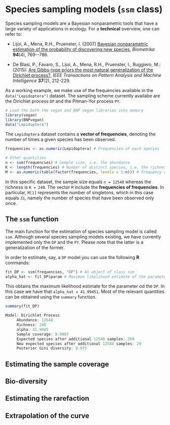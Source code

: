 # Species sampling models (`ssm` class)

Species sampling models are a Bayesian nonparametric tools that have a large variety of applications in ecology. For a **technical** overview, one can refer to:

* Lijoi, A., Mena, R.H., Pruenster, I. (2007) [Bayesian nonparametric estimation of the probability of discovering new species](https://academic.oup.com/biomet/article-abstract/94/4/769/246082), *Biometrika* **94**(4), 769--786.

* De Blasi, P., Favaro, S., Lijoi, A., Mena, R.H., Pruenster, I., Ruggiero, M.: (2015): [Are Gibbs-type priors the most natural generalization of the Dirichlet process?](https://arxiv.org/abs/1503.00163), *IEEE Transactions on Pattern Analysis and Machine Intelligence* **37**(2), 212-229.

As a working example, we make use of the frequencies available in the `data("Lepidoptera")` dataset. The sampling scheme currently availabe are the Dirichlet process `DP` and the Pitman-Yor process `PY`.

```r 
# Load the both the vegan and BNP vegan libraries into memory
library(vegan) 
library(BNPvegan)
data("Lepidoptera")
```

The `Lepidoptera` dataset contains a **vector of frequencies**, denoting the number of times a given species has been observed.

```r 
frequencies <- as.numeric(Lepidoptera) # Frequencies of each species

# Other quantities
n <- sum(frequencies) # Sample size, i.e. the abundance
K <- length(frequencies) # Number of distinct species, i.e. the richness. 
M <- as.numeric(table(factor(frequencies, levels = 1:n))) # Frequency of frequencies
```

In this specific dataset, the sample size equals `n = 12548` whereas the richness is `K = 240`. The vector `M` include the **frequencies of frequencies**. In particular, `M[1]` represents the number of singletons, which in this case equals `31`, namely the number of species that have been observed only once. 

## The `ssm` function

The main function for the estimation of species sampling model is called `ssm`. Although several species sampling models existing, we have currently implemented only the `DP` and the `PY`. Please note that the latter is a generalization of the former. 

In order to estimate, say, a `DP` model you can use the following **R** commands:

```r
fit_DP <- ssm(frequencies, "DP") # An object of class ssm
alpha_hat <- fit_DP$param # Maximum likelihood estimate of the parameter
```

This obtains the maximum likelihood estimate for the parameter od the `DP`. In this case we have that `alpha_hat = 41.99451`. Most of the relevant quantities can be obtained using the `summary` function. 

```r
summary(fit_DP)

Model: Dirichlet Process
	 Abundance: 12548
	 Richness: 240
	 alpha: 41.9945
	 Sample coverage: 0.9967
	 Expected species after additional 12548 samples: 269
	 New expected species after additional 12548 samples: 29
	 Posterior Gini diversity: 0.975
```


## Estimating the sample coverage

## Bio-diversity

## Estimating the rarefaction

## Extrapolation of the curve
